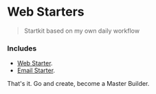 # Web Starters

> Startkit based on my own daily workflow

### Includes
- [Web Starter](web-starter/).
- [Email Starter](email-starter/).

That's it. Go and create, become a Master Builder.
